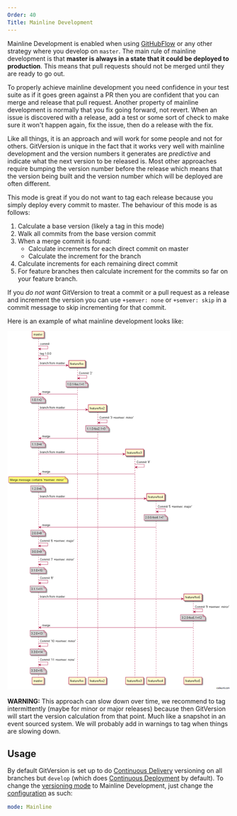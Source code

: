 ```yaml
---
Order: 40
Title: Mainline Development
---
```


Mainline Development is enabled when using
[GitHubFlow](../../git-branching-strategies/githubflow) or any other strategy
where you develop on `master`. The main rule of mainline development is that
**master is always in a state that it could be deployed to production**. This
means that pull requests should not be merged until they are ready to go out.

To properly achieve mainline development you need confidence in your test suite
as if it goes green against a PR then you are confident that you can merge and
release that pull request. Another property of mainline development is normally
that you fix going forward, not revert. When an issue is discovered with a
release, add a test or some sort of check to make sure it won't happen again,
fix the issue, then do a release with the fix.

Like all things, it is an approach and will work for some people and not for
others. GitVersion is unique in the fact that it works very well with mainline
development and the version numbers it generates are *predictive* and indicate
what the next version to be released is. Most other approaches require bumping
the version number before the release which means that the version being built
and the version number which will be deployed are often different.

This mode is great if you do not want to tag each release because you simply
deploy every commit to master. The behaviour of this mode is as follows:

1. Calculate a base version (likely a tag in this mode)
2. Walk all commits from the base version commit
3. When a merge commit is found:
    - Calculate increments for each direct commit on master
    - Calculate the increment for the branch
4. Calculate increments for each remaining direct commit
5. For feature branches then calculate increment for the commits so far on your
   feature branch.

If you *do not want* GitVersion to treat a commit or a pull request as a release
and increment the version you can use `+semver: none` or `+semver: skip` in a
commit message to skip incrementing for that commit.

Here is an example of what mainline development looks like:

![Mainline mode](../../img/mainline-mode.png)

**WARNING:** This approach can slow down over time, we recommend to tag
intermittently (maybe for minor or major releases) because then GitVersion
will start the version calculation from that point. Much like a snapshot in an
event sourced system. We will probably add in warnings to tag when things are
slowing down.

## Usage
By default GitVersion is set up to do [Continuous Delivery](continuous-delivery)
versioning on all branches but `develop` (which does
[Continuous Deployment](continuous-deployment) by default). To change the
[versioning mode](versioning-mode) to Mainline Development, just
change the [configuration](../../configuration) as such:

```yaml
mode: Mainline
```
